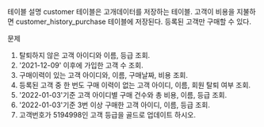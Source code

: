 테이블 설명
customer 테이블은 고개데이터를 저장하는 테이블.
고객이 비용을 지불하면 customer_history_purchase 테이블에 저장된다.
등록된 고객만 구매할 수 있다.

문제
1. 탈퇴하지 않은 고객 아이디와 이름, 등급 조회.
2. '2021-12-09' 이후에 가입한 고객 수 조회.
3. 구매이력이 있는 고객 아이디와, 이름, 구매날짜, 비용 조회.
4. 등록된 고객 중 한 번도 구매 이력이 없는 고객 아이디, 이름, 회원 탈퇴 여부 조회.
5. '2022-01-03'기준 고객 아이디별 구매 건수와 총 비용, 이름, 등급 조회.
6. '2022-01-03'기준 3번 이상 구매한 고객 아이디, 이름, 등급 조회.
7. 고객번호가 5194998인 고객 등급을 골드로 업데이트 하시오.